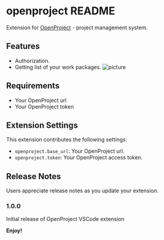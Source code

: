 # openproject README

Extension for [OpenProject](https://www.openproject.org/) - project management system.

## Features

- Authorization.
- Getting list of your work packages. ![picture](https://github.com/bitswar/VSCodeOpenProject/pictures/work_packages.png)

## Requirements

- Your OpenProject url
- Your OpenProject token

## Extension Settings

This extension contributes the following settings:

* `openproject.base_url`: Your OpenProject url.
* `openproject.token`: Your OpenProject access token.

## Release Notes

Users appreciate release notes as you update your extension.

### 1.0.0

Initial release of OpenProject VSCode extension

**Enjoy!**
